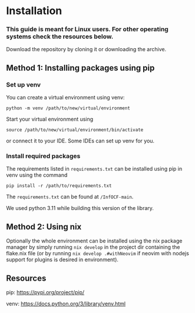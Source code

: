 # Installation

### This guide is meant for Linux users. For other operating systems check the resources below.

Download the repository by cloning it or downloading the archive.

## Method 1: Installing packages using pip

### Set up venv
You can create a virtual environment using venv:
```
python -m venv /path/to/new/virtual/environment
```
Start your virtual environment using
```
source /path/to/new/virtual/environment/bin/activate
```
or connect it to your IDE. Some IDEs can set up venv for you.

### Install required packages

The requirements listed in `requirements.txt` can be installed using pip in venv using the command

```
pip install -r /path/to/requirements.txt
```

The `requirements.txt` can be found at `/InfOCF-main`.

We used python 3.11 while building this version of the library.

## Method 2: Using nix
Optionally the whole environment can be installed using the nix package manager by simply running `nix develop` in the project dir containing the flake.nix file (or by running `nix develop .#withNeovim` if neovim with nodejs support for plugins is desired in environment).

## Resources
pip: https://pypi.org/project/pip/

venv: https://docs.python.org/3/library/venv.html

